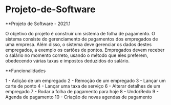 # Projeto-de-Software

**Projeto de Software - 2021.1

O objetivo do projeto é construir um sistema de folha de pagamento. O sistema consiste do
gerenciamento de pagamentos dos empregados de uma empresa. Além disso, o sistema deve
gerenciar os dados destes empregados, a exemplo os cartões de pontos. Empregados devem receber
o salário no momento correto, usando o método que eles preferem, obedecendo várias taxas e
impostos deduzidos do salário.

**Funcionalidades

1 - Adição de um empregado
2 - Remoção de um empregado
3 - Lançar um carte de ponto
4 - Lançar uma taxa de serviço
6 - Alterar detalhes de um empregado
7 - Rodar a folha de pagamento para hoje
8 - Undo/Redo
9 - Agenda de pagamento
10 - Criação de novas agendas de pagamento
